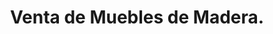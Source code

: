 ---
title: "Venta de Muebles de Madera."
url: /campana/venta-de-muebles-de-madera/
shop: muebles
---